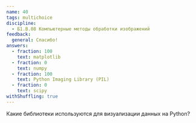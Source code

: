 ```yaml
---
name: 40
tags: multichoice
discipline:
  - Б1.В.08 Компьютерные методы обработки изображений
feedback:
  general: Спасибо!
answers:
  - fraction: 100
    text: matplotlib
  - fraction: 0
    text: numpy
  - fraction: 100
    text: Python Imaging Library (PIL)
  - fraction: 0
    text: scipy
withShuffling: true
---
```


Какие библиотеки используются для визуализации данных на Python?